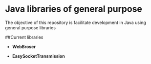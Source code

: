 # Java libraries of general purpose
The objective of this repository is facilitate development in Java using general purpose libraries

##Current libraries
* **WebBroser** 

* **EasySocketTransmission**
